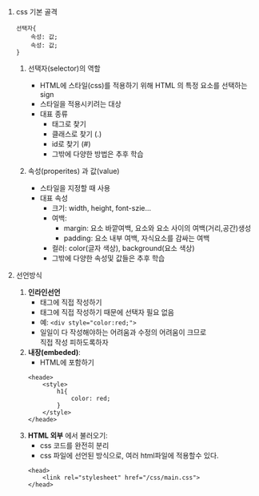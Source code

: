 1. css 기본 골격

    ```
    선택자{
        속성: 값;
        속성: 값;
    }
    ```

    1. 선택자(selector)의 역할

        - HTML에 스타일(css)를 적용하기 위해 HTML 의 특정 요소를 선택하는 sign
        - 스타일을 적용시키려는 대상
        - 대표 종류
            - 태그로 찾기
            - 클래스로 찾기 (.)
            - id로 찾기 (#)
            - 그밖에 다양한 방법은 추후 학습

    2. 속성(properites) 과 값(value)
        - 스타일을 지정할 때 사용
        - 대표 속성
            - 크기: width, height, font-szie...
            - 여백:
                - margin: 요소 바깥여백, 요소와 요소 사이의 여백(거리,공간)생성
                - padding: 요소 내부 여백, 자식요소를 감싸는 여백
            - 컬러: color(글자 색상), background(요소 색상)
            - 그밖에 다양한 속성및 값들은 추후 학습

2. 선언방식
    1. **인라인선언**
        - 태그에 직접 작성하기
        - 태그에 직접 작성하기 때문에 선택자 필요 없음
        - 예: `<div style="color:red;">`
        - 일일이 다 작성해야하는 어려움과 수정의 어려움이 크므로  
          직접 작성 피하도록하자
    2. **내장(embeded)**:
        - HTML에 포함하기
        ```
        <heade>
            <style>
                h1{
                    color: red;
                }
            </style>
        </heade>
        ```
    3. **HTML 외부** 에서 불러오기:
        - css 코드를 완전히 분리
        - css 파일에 선언된 방식으로, 여러 html파일에 적용할수 있다.
        ```
        <head>
            <link rel="stylesheet" href="/css/main.css">
        </head>
        ```
